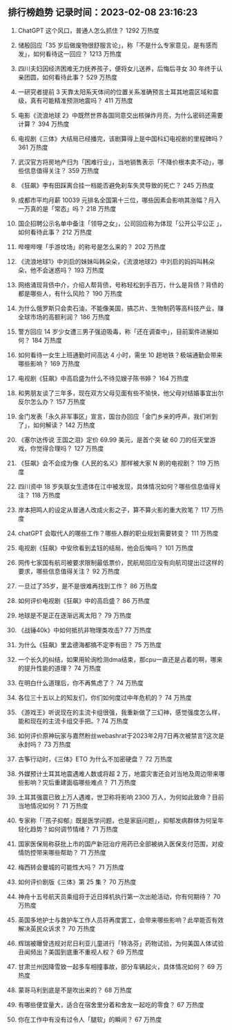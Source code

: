 
## 排行榜趋势 记录时间：2023-02-08 23:16:23
  
  1. ChatGPT 这个风口，普通人怎么抓住？ 1292 万热度
    
  2. 储殷回应「35 岁后做废物很舒服言论」，称「不是什么专家意见，是有感而发」，如何看待这一回应？ 1213 万热度
    
  3. 四川夫妇因经济困难无力抚养孩子，便将女儿送养，后悔后寻女 30 年终于认亲团圆，如何看待此事？ 529 万热度
    
  4. 一研究者提前 3 天靠太阳系天体间的位置关系准确预言土耳其地震区域和震级，真有可能精准预测地震吗？ 411 万热度
    
  5. 电影《流浪地球 2》中既然世界各国同意交出核弹炸月亮，为什么密码还需要计算？ 394 万热度
    
  6. 电视剧《三体》大结局已经播完，该剧算得上是中国科幻电视剧的里程碑吗？ 361 万热度
    
  7. 武汉官方将房地产归为「困难行业」，当地销售表示「不降价根本卖不动」，哪些信息值得关注？ 359 万热度
    
  8. 《狂飙》李有田踩离合挂一档能否避免刹车失灵导致的死亡？ 245 万热度
    
  9. 成都市平均月薪 10039 元排名全国第十三位，哪些因素会影响其涨幅？月入一万真的是「常态」吗？ 218 万热度
    
  10. 国企招聘公示名单中备注「领导之女」，公司回应称为体现「公开公平公正 」，如何看待此事？ 212 万热度
    
  11. 哔哩哔哩「手游坟场」的称号是怎么来的？ 202 万热度
    
  12. 《流浪地球1》中刘启的妹妹叫韩朵朵，《流浪地球2》中刘启的妈妈叫韩朵朵，他不会迷惑吗？ 193 万热度
    
  13. 网络涌现背债中介，介绍人帮背债，号称轻松到手百万，什么是背债？背债的都是哪些人，有什么风险？ 190 万热度
    
  14. 为什么俄罗斯只会卖石油，不能像美国，搞芯片、生物制药等高科技产业，赚全球市场的高额利润？ 186 万热度
    
  15. 警方回应 14 岁少女遭三男子强迫吸毒，称「还在调查中」，目前案件进展如何？ 184 万热度
    
  16. 如何看待一女生上班通勤时间高达 4 小时，需坐 10 趟地铁？极端通勤会带来哪些影响？ 169 万热度
    
  17. 电视剧《狂飙》中高启盛为什么不待见嫂子陈书婷？ 164 万热度
    
  18. 和男朋友谈了三年多，现在双方父母见面有些不愉快，他父母对结婚事宜出尔反尔怎么办？ 157 万热度
    
  19. 金门发表「永久非军事区」宣言，国台办回应「金门乡亲的呼声，我们听到了」，如何解读？ 142 万热度
    
  20. 《塞尔达传说 王国之泪》定价 69.99 美元，是首个突 破 60 刀的任天堂游戏，你觉得合理吗？ 127 万热度
    
  21. 《狂飙》会不会成为像《人民的名义》那样被大家 N 刷的电视剧？ 119 万热度
    
  22. 四川资中 18 岁失联女生遗体在江中被发现，具体情况如何？哪些信息值得关注？ 118 万热度
    
  23. 岸本把鸣人的设定从普通人改成火影之子，算不算火影的重大败笔？ 117 万热度
    
  24. chatGPT 会取代人的哪些工作？哪些人群的职业规划需要转变？ 111 万热度
    
  25. 电视剧《狂飙》中安欣看到孟钰的结局，他会后悔吗？ 101 万热度
    
  26. 网传七家国有航司被要求限制最低票价，民航局回应没有向航司提出过这样的要求，哪些信息值得关注？ 92 万热度
    
  27. 一旦过了35岁，是不是很难再找到工作？ 86 万热度
    
  28. 如何评价电视剧《狂飙》中的高启盛？ 86 万热度
    
  29. 地球是不是正在逐渐远离太阳？ 79 万热度
    
  30. 《战锤40k》中如何抵抗非物理类攻击? 77 万热度
    
  31. 为什么《狂飙》里孟德海都搞不定李有田？ 75 万热度
    
  32. 一个长久的纠结，如果用轮询检测dma结束，那cpu一直还是占着的啊，哪来的提升性能的道理？ 74 万热度
    
  33. 在明白什么道理后，你不再焦虑了？ 74 万热度
    
  34. 各位三十五以上的知友们，你们如何度过中年危机的？ 74 万热度
    
  35. 《游戏王》听说现在的主流卡组很强，我重新做了三幻神，感觉强度怎么样，能和现在的主流卡组交手把。? 74 万热度
    
  36. 如何评价原神玩家与嘉然粉丝webashrat于2023年2月7日再次被禁言?这次是永封吗？ 73 万热度
    
  37. 古筝行动时，《三体》ETO 为什么不加密硬盘？ 72 万热度
    
  38. 外媒预计土耳其地震遇难人数或将超 2 万，地震灾害还会对当地及周边带来哪些影响？灾后重建面临哪些难点？ 71 万热度
    
  39. 土耳其强震已致上万人遇难，世卫称将影响 2300 万人，为何如此致命？目前当地情况如何？ 71 万热度
    
  40. 专家称「『孩子抑郁』既是医学问题，也是家庭问题」，抑郁发病群体为何呈年轻化趋势？如何调节情绪？ 71 万热度
    
  41. 国家医保局称获批上市的国产新冠治疗用药已全部被纳入医保支付范围，对疫情防控带来哪些帮助？ 71 万热度
    
  42. 梅西转会曼城的可能性大吗？ 71 万热度
    
  43. 如何评价剧版《三体》第 25 集？ 70 万热度
    
  44. 神舟十五号航天员乘组将于近日择机执行第一次出舱活动，你有何期待？ 70 万热度
    
  45. 英国多地护士与救护车工作人员将再度罢工，会带来哪些影响？此举能否有效解决英民众诉求？ 70 万热度
    
  46. 辉瑞被曝曾违规对尼日利亚儿童进行「特洛芬」药物试验，为何美国人体试验丑闻频出？美国到底重不重视人权？ 69 万热度
    
  47. 甘肃兰州因降雪致一起多车相撞事故，部分车辆起火，具体情况如何？ 69 万热度
    
  48. 蒙哥马利到底是不是吹出来的？ 68 万热度
    
  49. 有哪些便宜量大，适合在宿舍里分着和舍友一起吃的零食？ 67 万热度
    
  50. 你在工作中有没有过令人「腿软」的瞬间？ 67 万热度
    